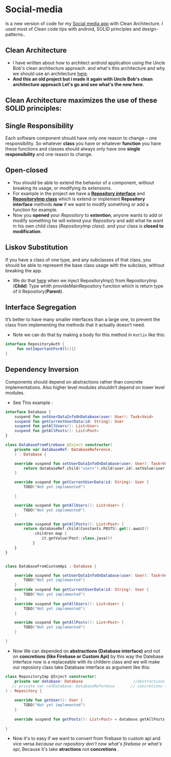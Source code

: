 # Social-media
Is a new version of code for my [Social media app](https://github.com/kareemAboelatta/social-media-app) with Clean Architecture. 
I used most of Clean code tips with android, SOLID principles and design-patterns..

## Clean Architecture 
- I have written about how to architect android application using the Uncle Bob's clean architecture approach. and what's this architecture and why we should use an architecture [here](https://github.com/kareemAboelatta/Clean-architecture).
- **And this an old project but i made it again with Uncle Bob's clean architecture approach Let's go and see what's the new here.**

## Clean Architecture maximizes the use of these SOLID principles: 
## Single Responsibility
Each software component should have only one reason to change – one responsibility.
So whatever **class** you have or whatever **function** you have these functions and classes should always only have one **single responsibility** and one reason to change.

## Open-closed
- You should be able to extend the behavior of a component, without breaking its usage, or modifying its extensions.
- For example in the project we have a [**Repository interface**](https://github.com/kareemAboelatta/Social-media/blob/master/app/src/main/java/com/example/socialmedia/main/domain/Repository.kt) and [**RepositoryImp class**](https://github.com/kareemAboelatta/Social-media/blob/master/app/src/main/java/com/example/socialmedia/main/data/models/repository/RepositoryImp.kt) which is extend or implement           **Repository interface** methods **now** if we want to modify something or add a function for example.
- Now you **opened** your *Repository* to **extention**, anyone wants to add or modify something he will extend your *Repository* and add what he want in his own child class (*RepositoryImp class*). and your class is **closed to modification**.

## Liskov Substitution 
If you have a class of one type, and any subclasses of that class, you should be able to represent the base class usage with the subclass, without breaking the app.
- We do that [here](https://github.com/kareemAboelatta/Social-media/blob/d03bc0e318f3d0787569c5e16608346c774bf80c/app/src/main/java/com/example/socialmedia/di/RepositoryModule.kt#L64) when we inject RepositoryImp() from RepositoryImp (**Child**) Type whith provideMainRepository function which is return type of it Repository(**Parent**).

## Interface Segregation
It’s better to have many smaller interfaces than a large one, to prevent the class from implementing the methods that it actually doesn’t need.
- Note we can do that by making a body for this method in `Kotlin` like this:
```kotlin
interface RepositoryAuth {
     fun notImportantForAll(){}
}
```

## Dependency Inversion
Components should depend on abstractions rather than concrete implementations. Also higher level modules shouldn’t depend on lower level modules.
- See This example :
```kotlin
interface Database {
    suspend fun setUserDataInfoOnDatabase(user: User): Task<Void>
    suspend fun getCurrentUserData(id: String): User
    suspend fun getAllUsers(): List<User>
    suspend fun getAllPosts(): List<Post>
}

class DatabaseFromFirebase @Inject constructor(
    private var databaseRef: DatabaseReference,
    ) : Database {

    override suspend fun setUserDataInfoOnDatabase(user: User): Task<Void> {
        return databaseRef.child("users").child(user.id).setValue(user)
    }

    override suspend fun getCurrentUserData(id: String): User {
        TODO("Not yet implemented")

    }

    override suspend fun getAllUsers(): List<User> {
        TODO("Not yet implemented")
    }

    override suspend fun getAllPosts(): List<Post> {
        return databaseRef.child(Constants.POSTS).get().await()
            .children.map {
                it.getValue(Post::class.java)!!
            }
    }
}


class DatabaseFromCustomApi : Database {

    override suspend fun setUserDataInfoOnDatabase(user: User): Task<Void> {
        TODO("Not yet implemented")
    }
    override suspend fun getCurrentUserData(id: String): User {
        TODO("Not yet implemented")
    }
    override suspend fun getAllUsers(): List<User> {
        TODO("Not yet implemented")
    }

    override suspend fun getAllPosts(): List<Post> {
        TODO("Not yet implemented")
    }

}

```
- Now We can depended on **abstractions (Database interface)** and not on **concretions (like Firebase or Custom Api)** by this way the Datebase interface now is a replaceable with its childern class and we will make our reposiory class take Database interface as argument like this:
```kotlin
class RepositoryImp @Inject constructor(
    private var database: Database                      //abstractions (firebase or your custom api)
   // private var refDatabase: DatabaseReference       // concretions (just for firebase)
) : Repository {
    
    override fun getUser(): User {
        TODO("Not yet implemented")
    }
    
    override suspend fun getPosts(): List<Post> = database.getAllPosts()
    
}
```
- Now it's to easy if we want to *convert* from firebase to custom api and vice versa *because our repository don't now what's firebase or what's api*, Because it's take **atractions** not **concretions** .

